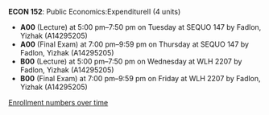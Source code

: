 **ECON 152**: Public Economics:ExpenditureII (4 units)

- **A00** (Lecture) at 5:00 pm–7:50 pm on Tuesday at SEQUO 147 by Fadlon, Yizhak (A14295205)
- **A00** (Final Exam) at 7:00 pm–9:59 pm on Thursday at SEQUO 147 by Fadlon, Yizhak (A14295205)
- **B00** (Lecture) at 5:00 pm–7:50 pm on Wednesday at WLH 2207 by Fadlon, Yizhak (A14295205)
- **B00** (Final Exam) at 7:00 pm–9:59 pm on Friday at WLH 2207 by Fadlon, Yizhak (A14295205)

[Enrollment numbers over time](./ECON152.tsv)
